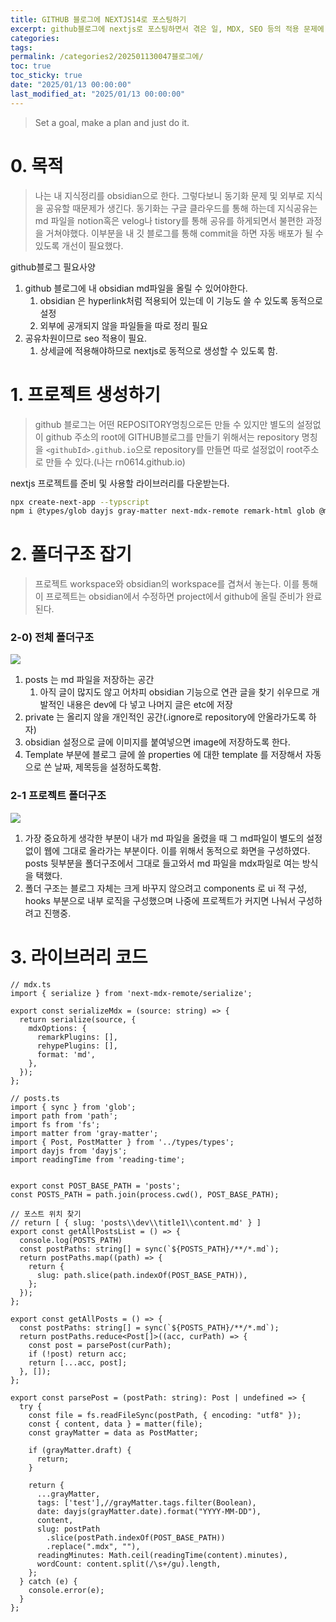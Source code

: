 ```yaml
---
title: GITHUB 블로그에 NEXTJS14로 포스팅하기
excerpt: github블로그에 nextjs로 포스팅하면서 겪은 일, MDX, SEO 등의 적용 문제에 대해서 개선점을 찾아보자
categories: 
tags: 
permalink: /categories2/202501130047블로그에/
toc: true
toc_sticky: true
date: "2025/01/13 00:00:00"
last_modified_at: "2025/01/13 00:00:00"
---
```

> Set a goal, make a plan and just do it.

# 0. 목적
> 나는 내 지식정리를 obsidian으로 한다. 그렇다보니 동기화 문제 및 외부로 지식을 공유할 때문제가 생긴다. 동기화는 구글 클라우드를 통해 하는데 지식공유는 md 파일을 notion혹은 velog나 tistory를 통해 공유를 하게되면서 불편한 과정을 거쳐야했다. 이부분을 내 깃 블로그를 통해 commit을 하면 자동 배포가 될 수 있도록 개선이 필요했다.

github블로그 필요사양
1. github 블로그에 내 obsidian md파일을 올릴 수 있어야한다.
	1. obsidian 은 hyperlink처럼 적용되어 있는데 이 기능도 쓸 수 있도록 동적으로 설정 
	2. 외부에 공개되지 않을 파일들을 따로 정리 필요
2. 공유차원이므로 seo 적용이 필요.
	1. 상세글에 적용해야하므로 nextjs로 동적으로 생성할 수 있도록 함.

# 1. 프로젝트 생성하기

> github 블로그는 어떤 REPOSITORY명칭으로든 만들 수 있지만 별도의 설정없이 github 주소의 root에 GITHUB블로그를 만들기 위해서는 repository 명칭을 `<githubId>.github.io`으로 repository를 만들면 따로 설정없이 root주소로 만들 수 있다.(나는 rn0614.github.io)

nextjs 프로젝트를 준비 및 사용할 라이브러리를 다운받는다.

```bash
npx create-next-app --typscript
npm i @types/glob dayjs gray-matter next-mdx-remote remark-html glob @mdx-js/mdx
```


# 2. 폴더구조 잡기
> 프로젝트 workspace와 obsidian의 workspace를 겹쳐서 놓는다. 이를 통해 이 프로젝트는 obsidian에서 수정하면 project에서 github에 올릴 준비가 완료된다.

### 2-0)  전체 폴더구조
![](public/image/Pasted%20image%2020250128171421.png)

1. posts 는 md 파일을 저장하는 공간
	1. 아직 글이 많지도 않고 어차피 obsidian 기능으로 연관 글을 찾기 쉬우므로 개발적인 내용은 dev에 다 넣고 나머지 글은 etc에 저장
2. private 는 올리지 않을 개인적인 공간(.ignore로 repository에 안올라가도록 하자)
3. obsidian 설정으로 글에 이미지를 붙여넣으면 image에 저장하도록 한다.
4. Template 부분에 블로그 글에 쓸 properties 에 대한 template 를 저장해서 자동으로 쓴 날짜, 제목등을 설정하도록함.

### 2-1 프로젝트 폴더구조
![](public/image/Pasted%20image%2020250128172844.png)

1. 가장 중요하게 생각한 부분이 내가 md 파일을 올렸을 때 그 md파일이 별도의 설정 없이 웹에 그대로 올라가는 부분이다. 이를 위해서 동적으로 화면을 구성하였다. posts 뒷부분을 폴더구조에서 그대로 들고와서 md 파일을 mdx파일로 여는 방식을 택했다.
2. 폴더 구조는 블로그 자체는 크게 바꾸지 않으려고 components 로 ui 적 구성, hooks 부분으로 내부 로직을 구성했으며 나중에 프로젝트가 커지면 나눠서 구성하려고 진행중.



# 3. 라이브러리 코드

```tsx
// mdx.ts
import { serialize } from 'next-mdx-remote/serialize';

export const serializeMdx = (source: string) => {
  return serialize(source, {
    mdxOptions: {
      remarkPlugins: [],
      rehypePlugins: [],
      format: 'md',
    },
  });
};
```


```tsx
// posts.ts
import { sync } from 'glob';
import path from 'path';
import fs from 'fs';
import matter from 'gray-matter';
import { Post, PostMatter } from '../types/types';
import dayjs from 'dayjs';
import readingTime from 'reading-time';


export const POST_BASE_PATH = 'posts';
const POSTS_PATH = path.join(process.cwd(), POST_BASE_PATH);

// 포스트 위치 찾기 
// return [ { slug: 'posts\\dev\\title1\\content.md' } ]
export const getAllPostsList = () => {
  console.log(POSTS_PATH)
  const postPaths: string[] = sync(`${POSTS_PATH}/**/*.md`);
  return postPaths.map((path) => {
    return {
      slug: path.slice(path.indexOf(POST_BASE_PATH)),
    };
  });
};

export const getAllPosts = () => {
  const postPaths: string[] = sync(`${POSTS_PATH}/**/*.md`);
  return postPaths.reduce<Post[]>((acc, curPath) => {
    const post = parsePost(curPath);
    if (!post) return acc;
    return [...acc, post];
  }, []);
};

export const parsePost = (postPath: string): Post | undefined => {
  try {
    const file = fs.readFileSync(postPath, { encoding: "utf8" });
    const { content, data } = matter(file);
    const grayMatter = data as PostMatter;

    if (grayMatter.draft) {
      return;
    }

    return {
      ...grayMatter,
      tags: ['test'],//grayMatter.tags.filter(Boolean),
      date: dayjs(grayMatter.date).format("YYYY-MM-DD"),
      content,
      slug: postPath
        .slice(postPath.indexOf(POST_BASE_PATH))
        .replace(".mdx", ""),
      readingMinutes: Math.ceil(readingTime(content).minutes),
      wordCount: content.split(/\s+/gu).length,
    };
  } catch (e) {
    console.error(e);
  }
};


```